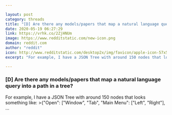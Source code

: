```yaml
---

layout: post
category: threads
title: "[D] Are there any models/papers that map a natural language query into a path in a tree?"
date: 2020-05-19 06:27:29
link: https://vrhk.co/2ZjHNUm
image: https://www.redditstatic.com/new-icon.png
domain: reddit.com
author: "reddit"
icon: http://www.redditstatic.com/desktop2x/img/favicon/apple-icon-57x57.png
excerpt: "For example, I have a JSON Tree with around 150 nodes that looks something like: &gt;{\"Open\": \[\"Window\", \"Tab\", \"Main Menu\": \[\"Left\", \"Right\"\], ..."

---
```


### [D] Are there any models/papers that map a natural language query into a path in a tree?

For example, I have a JSON Tree with around 150 nodes that looks something like: &gt;{"Open": \["Window", "Tab", "Main Menu": \["Left", "Right"\], ...